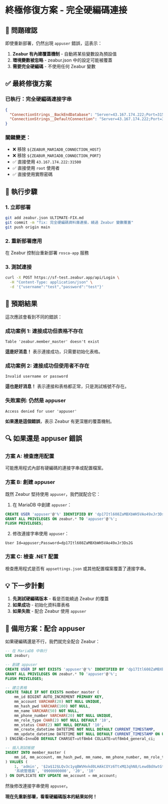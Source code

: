 # 終極修復方案 - 完全硬編碼連接

## 🚨 問題確認

即使重新部署，仍然出現 `appuser` 錯誤，這表示：

1. **Zeabur 有內建覆蓋機制** - 自動將某些變數設為預設值
2. **環境變數被忽略** - zeabur.json 中的設定可能被覆蓋
3. **需要完全硬編碼** - 不使用任何 Zeabur 變數

## ✅ 最終修復方案

### 已執行：完全硬編碼連接字串

```json
{
  "ConnectionStrings__BackEndDatabase": "Server=43.167.174.222;Port=31500;User Id=root;Password=dp17Itl608ZaMBXbWH5VAo49xJr3Ds2G;Database=zeabur;CharSet=utf8mb4;AllowUserVariables=True;UseAffectedRows=False;ConnectionTimeout=60;CommandTimeout=120;Pooling=true;MinimumPoolSize=5;MaximumPoolSize=100;ConnectionLifeTime=300;ConnectRetryCount=3;ConnectRetryInterval=10;",
  "ConnectionStrings__DefaultConnection": "Server=43.167.174.222;Port=31500;User Id=root;Password=dp17Itl608ZaMBXbWH5VAo49xJr3Ds2G;Database=zeabur;CharSet=utf8mb4;AllowUserVariables=True;UseAffectedRows=False;ConnectionTimeout=60;CommandTimeout=120;Pooling=true;MinimumPoolSize=5;MaximumPoolSize=100;ConnectionLifeTime=300;ConnectRetryCount=3;ConnectRetryInterval=10;"
}
```

### 關鍵變更：
- ❌ 移除 `${ZEABUR_MARIADB_CONNECTION_HOST}`
- ❌ 移除 `${ZEABUR_MARIADB_CONNECTION_PORT}`
- ✅ 直接使用 `43.167.174.222:31500`
- ✅ 直接使用 `root` 使用者
- ✅ 直接使用實際密碼

## 🚀 執行步驟

### 1. 立即部署
```bash
git add zeabur.json ULTIMATE-FIX.md
git commit -m "fix: 完全硬編碼資料庫連接，繞過 Zeabur 變數覆蓋"
git push origin main
```

### 2. 重新部署應用
在 Zeabur 控制台重新部署 `rosca-app` 服務

### 3. 測試連接
```bash
curl -X POST https://sf-test.zeabur.app/api/Login \
  -H "Content-Type: application/json" \
  -d '{"username":"test","password":"test"}'
```

## 🎯 預期結果

這次應該會看到不同的錯誤：

### 成功案例 1: 連接成功但表格不存在
```
Table 'zeabur.member_master' doesn't exist
```
**這是好消息！** 表示連接成功，只需要初始化表格。

### 成功案例 2: 連接成功但使用者不存在
```
Invalid username or password
```
**這也是好消息！** 表示連接和表格都正常，只是測試帳號不存在。

### 失敗案例: 仍然是 appuser
```
Access denied for user 'appuser'
```
**如果還是這個錯誤**，表示 Zeabur 有更深層的覆蓋機制。

## 🔍 如果還是 appuser 錯誤

### 方案 A: 檢查應用配置
可能應用程式內部有硬編碼的連接字串或配置檔案。

### 方案 B: 創建 appuser
既然 Zeabur 堅持使用 `appuser`，我們就配合它：

1. 在 MariaDB 中創建 `appuser`：
```sql
CREATE USER 'appuser'@'%' IDENTIFIED BY 'dp17Itl608ZaMBXbWH5VAo49xJr3Ds2G';
GRANT ALL PRIVILEGES ON zeabur.* TO 'appuser'@'%';
FLUSH PRIVILEGES;
```

2. 修改連接字串使用 `appuser`：
```
User Id=appuser;Password=dp17Itl608ZaMBXbWH5VAo49xJr3Ds2G
```

### 方案 C: 檢查 .NET 配置
檢查應用程式是否有 `appsettings.json` 或其他配置檔案覆蓋了連接字串。

## 💡 下一步計劃

1. **先測試硬編碼版本** - 看是否能繞過 Zeabur 的覆蓋
2. **如果成功** - 初始化資料庫表格
3. **如果失敗** - 配合 Zeabur 使用 `appuser`

## 🔧 備用方案：配合 appuser

如果硬編碼還是不行，我們就完全配合 Zeabur：

```sql
-- 在 MariaDB 中執行
USE zeabur;

-- 創建 appuser
CREATE USER IF NOT EXISTS 'appuser'@'%' IDENTIFIED BY 'dp17Itl608ZaMBXbWH5VAo49xJr3Ds2G';
GRANT ALL PRIVILEGES ON zeabur.* TO 'appuser'@'%';
FLUSH PRIVILEGES;

-- 建立表格
CREATE TABLE IF NOT EXISTS member_master (
    mm_id BIGINT AUTO_INCREMENT PRIMARY KEY,
    mm_account VARCHAR(20) NOT NULL UNIQUE,
    mm_hash_pwd VARCHAR(100) NOT NULL,
    mm_name VARCHAR(50) NOT NULL,
    mm_phone_number VARCHAR(20) NOT NULL UNIQUE,
    mm_role_type CHAR(2) NOT NULL DEFAULT '10',
    mm_status CHAR(2) NOT NULL DEFAULT '10',
    mm_create_datetime DATETIME NOT NULL DEFAULT CURRENT_TIMESTAMP,
    mm_update_datetime DATETIME NOT NULL DEFAULT CURRENT_TIMESTAMP ON UPDATE CURRENT_TIMESTAMP
) ENGINE=InnoDB DEFAULT CHARSET=utf8mb4 COLLATE=utf8mb4_general_ci;

-- 插入測試帳號
INSERT INTO member_master (
    mm_id, mm_account, mm_hash_pwd, mm_name, mm_phone_number, mm_role_type, mm_status
) VALUES (
    1, 'admin', '$2a$12$LQv3c1yqBWVHxkd0LHAkCOYz6TtxMQJqhN8/LewdBdXwtGtrKm9K2', 
    '系統管理員', '0900000000', '20', '10'
) ON DUPLICATE KEY UPDATE mm_account = mm_account;
```

然後修改連接字串使用 `appuser`。

**現在先重新部署，看看硬編碼版本的結果如何！**